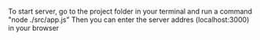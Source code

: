 To start server, go to the project folder in your terminal and run a command "node ./src/app.js"
Then you can enter the server addres (localhost:3000) in your browser

